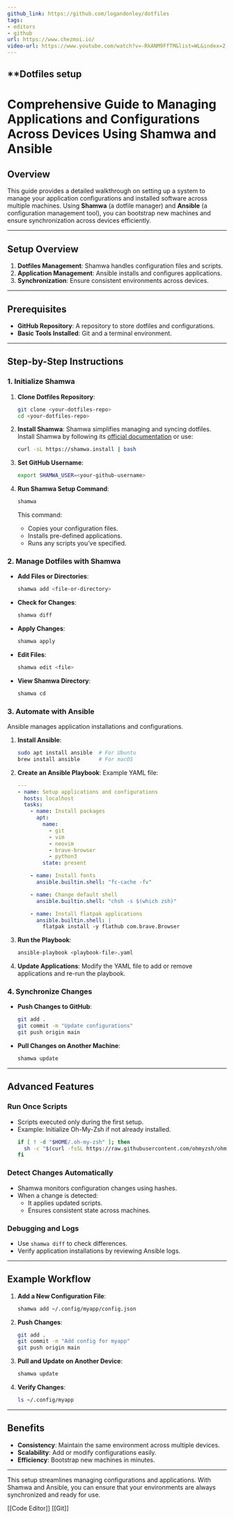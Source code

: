 ```yaml
---
github_link: https://github.com/logandonley/dotfiles
tags:
- editors
- github
url: https://www.chezmoi.io/
video-url: https://www.youtube.com/watch?v=-RkANM9FfTM&list=WL&index=2
---
```

## **Dotfiles setup

# Comprehensive Guide to Managing Applications and Configurations Across Devices Using Shamwa and Ansible

## Overview

This guide provides a detailed walkthrough on setting up a system to manage your application configurations and installed software across multiple machines. Using **Shamwa** (a dotfile manager) and **Ansible** (a configuration management tool), you can bootstrap new machines and ensure synchronization across devices efficiently.

---

## Setup Overview

1. **Dotfiles Management**: Shamwa handles configuration files and scripts.
2. **Application Management**: Ansible installs and configures applications.
3. **Synchronization**: Ensure consistent environments across devices.

---

## Prerequisites

- **GitHub Repository**: A repository to store dotfiles and configurations.
- **Basic Tools Installed**: Git and a terminal environment.

---

## Step-by-Step Instructions

### 1. Initialize Shamwa

1. **Clone Dotfiles Repository**:
    ```bash
    git clone <your-dotfiles-repo>
    cd <your-dotfiles-repo>
    ```

2. **Install Shamwa**:
    Shamwa simplifies managing and syncing dotfiles. Install Shamwa by following its [official documentation](https://shamwa.readthedocs.io) or use:
    ```bash
    curl -sL https://shamwa.install | bash
    ```

3. **Set GitHub Username**:
    ```bash
    export SHAMWA_USER=<your-github-username>
    ```

4. **Run Shamwa Setup Command**:
    ```bash
    shamwa
    ```

    This command:

    - Copies your configuration files.
    - Installs pre-defined applications.
    - Runs any scripts you’ve specified.

### 2. Manage Dotfiles with Shamwa

- **Add Files or Directories**:
    ```bash
    shamwa add <file-or-directory>
    ```

- **Check for Changes**:
    ```bash
    shamwa diff
    ```

- **Apply Changes**:
    ```bash
    shamwa apply
    ```

- **Edit Files**:
    ```bash
    shamwa edit <file>
    ```

- **View Shamwa Directory**:
    ```bash
    shamwa cd
    ```

### 3. Automate with Ansible

Ansible manages application installations and configurations.

1. **Install Ansible**:
    ```bash
    sudo apt install ansible  # For Ubuntu
    brew install ansible      # For macOS
    ```

2. **Create an Ansible Playbook**:
    Example YAML file:
    ```yaml
    ---
    - name: Setup applications and configurations
      hosts: localhost
      tasks:
        - name: Install packages
          apt:
            name:
              - git
              - vim
              - neovim
              - brave-browser
              - python3
            state: present

        - name: Install fonts
          ansible.builtin.shell: "fc-cache -fv"

        - name: Change default shell
          ansible.builtin.shell: "chsh -s $(which zsh)"

        - name: Install flatpak applications
          ansible.builtin.shell: |
            flatpak install -y flathub com.brave.Browser
    ```

3. **Run the Playbook**:
    ```bash
    ansible-playbook <playbook-file>.yaml
    ```

4. **Update Applications**:
    Modify the YAML file to add or remove applications and re-run the playbook.

### 4. Synchronize Changes

- **Push Changes to GitHub**:
    ```bash
    git add .
    git commit -m "Update configurations"
    git push origin main
    ```

- **Pull Changes on Another Machine**:
    ```bash
    shamwa update
    ```

---

## Advanced Features

### Run Once Scripts

- Scripts executed only during the first setup.
- Example: Initialize Oh-My-Zsh if not already installed.
    ```bash
    if [ ! -d "$HOME/.oh-my-zsh" ]; then
      sh -c "$(curl -fsSL https://raw.githubusercontent.com/ohmyzsh/ohmyzsh/master/tools/install.sh)"
    fi
    ```

### Detect Changes Automatically

- Shamwa monitors configuration changes using hashes.
- When a change is detected:
    - It applies updated scripts.
    - Ensures consistent state across machines.

### Debugging and Logs

- Use `shamwa diff` to check differences.
- Verify application installations by reviewing Ansible logs.

---

## Example Workflow

1. **Add a New Configuration File**:
    ```bash
    shamwa add ~/.config/myapp/config.json
    ```

2. **Push Changes**:
    ```bash
    git add .
    git commit -m "Add config for myapp"
    git push origin main
    ```

3. **Pull and Update on Another Device**:
    ```bash
    shamwa update
    ```

4. **Verify Changes**:
    ```bash
    ls ~/.config/myapp
    ```

---

## Benefits

- **Consistency**: Maintain the same environment across multiple devices.
- **Scalability**: Add or modify configurations easily.
- **Efficiency**: Bootstrap new machines in minutes.

---

This setup streamlines managing configurations and applications. With Shamwa and Ansible, you can ensure that your environments are always synchronized and ready for use.

[[Code Editor]]   [[Git]]  